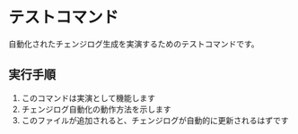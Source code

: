 # テストコマンド

自動化されたチェンジログ生成を実演するためのテストコマンドです。

## 実行手順

1. このコマンドは実演として機能します
2. チェンジログ自動化の動作方法を示します
3. このファイルが追加されると、チェンジログが自動的に更新されるはずです
